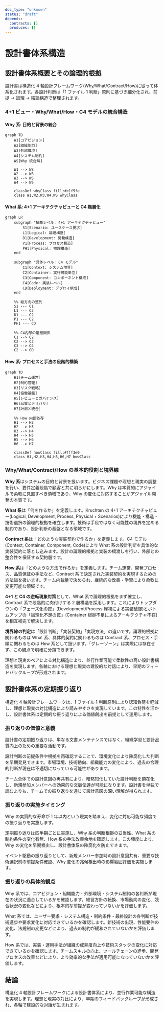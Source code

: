 ```yaml
---
doc_type: "unknown"
status: "draft"
depends:
  contracts: []
  produces: []
---
```


# 設計書体系構造

## 設計書体系概要とその論理的根拠

設計書は構造化 4 軸設計フレームワーク(Why/What/Contract/How)に従って体系化されます。各設計判断は「1 ファイル 1 判断」原則に基づき細分化され、前提 → 論理 → 結論構造で整理されます。

### 4+1 ビュー・Why/What/How・C4 モデルの統合構造

#### Why 系: 目的と背景の統合

```mermaid
graph TD
    W1[コアビジョン]
    W2[組織能力]
    W3[外部環境]
    W4[システム制約]
    WS[Why 統合解]

    W1 --> WS
    W2 --> WS
    W3 --> WS
    W4 --> WS

    classDef whyClass fill:#e1f5fe
    class W1,W2,W3,W4,WS whyClass
```

#### What 系: 4+1 アーキテクチャビューと C4 階層化

```mermaid
graph LR
    subgraph "抽象レベル: 4+1 アーキテクチャビュー"
        S1[Scenario: ユースケース要求]
        L1[Logical: 論理構造]
        D1[Development: 開発構造]
        P1[Process: プロセス構造]
        PH1[Physical: 物理構造]
    end

    subgraph "具体レベル: C4 モデル"
        C1[Context: システム境界]
        C2[Container: 実行可能単位]
        C3[Component: コンポーネント構成]
        C4[Code: 実装レベル]
        CD[Deployment: デプロイ構成]
    end

    %% 縦方向の整列
    S1 --- C1
    L1 --- C3
    D1 --- C2
    P1 --- C2
    PH1 --- CD

    %% C4内部の階層関係
    C1 --> C2
    C2 --> C3
    C3 --> C4
    C2 --> CD
```

#### How 系: プロセスと手法の段階的構築

```mermaid
graph TD
    H1[チーム運営]
    H2[制約管理]
    H3[リスク戦略]
    H4[協働基盤]
    H5[レビューとガバナンス]
    H6[品質とデリバリ]
    H7[計測と統合]

    %% How 内部依存
    H1 --> H2
    H2 --> H3
    H3 --> H4
    H4 --> H5
    H5 --> H6
    H6 --> H7

    classDef howClass fill:#fff3e0
    class H1,H2,H3,H4,H5,H6,H7 howClass
```

### Why/What/Contract/How の基本的役割と境界線

**Why 系**はシステムの目的と背景を扱います。ビジネス課題や理想と現実の調整を行い、要件定義段階で顧客と共に明らかにします。Why は本質的にアジャイルで柔軟に見直すべき領域であり、Why の変化に対応することがアジャイル開発の本質です。

**What 系**は「何を作るか」を定義します。Kruchten の 4+1 アーキテクチャビュー(Logical, Development, Process, Physical + Scenarios)により機能・構造・技術選択の論理的根拠を確立します。技術は手段ではなく可能性の境界を定める制約であり、設計判断の基盤となる領域です。

**Contract 系**は「どのような実装契約で作るか」を定義します。C4 モデル(Context, Container, Component, Code)により What 系の設計判断を具体的な実装契約に落とし込みます。設計の論理的根拠と実装の橋渡しを行い、外部との整合性を保証する契約層です。

**How 系**は「どのような方法で作るか」を定義します。チーム運営、開発プロセス、品質保証の手法など、Contract 系で決定された実装契約を実現するための方法論を扱います。チーム内裁量で決められ、継続的な改善・学習により柔軟に変更可能な領域です。

**4+1 と C4 の逆転現象対策**として、What 系で論理的根拠をまず確立し、Contract 系で段階的に肉付けする 2 層構造を採用します。これによりトップダウンの「フェーズ化の罠」(Development/Process 軽視による実装破綻)とボトムアップの「論理化不足の罠」(Container 根拠不足によるアーキテクチャ不在)を相互補完で解決します。

**境界線の判定**は「設計判断」「実装契約」「実現方法」の違いです。論理的根拠に関わるものは What 系、具体的契約に関わるものは Contract 系、プロセス・手順に関わるものは How 系として扱います。「グレーゾーン」は実際には存在せず、この観点で明確に分類できます。

理想と現実のペアによる対比構造により、並行作業可能で柔軟性の高い設計書構造を実現します。各軸における理想と現実の建設的な対話により、早期のフィードバックループが形成されます。

## 設計書体系の定期振り返り

構造化 4 軸設計フレームワークは、1 ファイル 1 判断原則により認知負荷を軽減し、理想と現実の対比構造により読みやすさを実現しています。この特性を活かし、設計書体系は定期的な振り返りによる価値創出を前提として運用します。

### 振り返りの価値と意義

設計書の定期振り返りは、単なる文書メンテナンスではなく、組織学習と設計品質向上のための重要な活動です。

設計判断の前提条件や根拠を再確認することで、環境変化により陳腐化した判断を早期発見できます。市場環境、技術動向、組織能力の変化により、過去の合理的判断が現在は不適切になっている可能性があります。

チーム全体での設計意図の再共有により、暗黙知化していた設計判断を顕在化し、新規参加メンバーへの効果的な文脈伝達が可能になります。設計書を単独で読むよりも、チームでの振り返りを通じて設計意図の深い理解が得られます。

### 振り返りの実施タイミング

Why の実質的な寿命が 1 年以内という現実を踏まえ、変化に対応可能な頻度での振り返りを実施します。

定期振り返りは四半期ごとに実施し、Why 系の判断根拠の妥当性、What 系の制約条件の変化有無、How 系の手法改善余地を確認します。この頻度により、Why の変化を早期検出し、設計書体系の陳腐化を防止できます。

イベント駆動の振り返りとして、新規メンバー参加時の設計意図共有、重要な技術選択前の前提条件確認、Why 変化の兆候検出時の影響範囲評価を実施します。

### 振り返りの具体的観点

Why 系では、コアビジョン・組織能力・外部環境・システム制約の各判断が現在の状況に適合しているかを確認します。経営方針の転換、市場動向の変化、競合状況の変化などにより、根本的な前提が変わっていないかを評価します。

What 系では、ユーザー要求・システム構造・制約条件・最終設計の各判断が技術進歩や要求変化に対応できているかを確認します。新技術の出現、性能要件の変化、法規制の変更などにより、過去の制約が緩和されていないかを評価します。

How 系では、実装・運用手法が組織の成熟度向上や技術スタックの変化に対応できているかを確認します。チームスキルの向上、ツールチェーンの進歩、開発プロセスの改善などにより、より効率的な手法が適用可能になっていないかを評価します。

## 結論

構造化 4 軸設計フレームワークによる設計書体系により、並行作業可能な構造を実現します。理想と現実の対比により、早期のフィードバックループが形成され、各軸で建設的な対話が生まれます。

